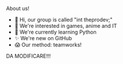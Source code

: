 About us!

- 👋 Hi, our group is called "int theprodev;"
- 👀 We're interested in games, anime and IT
- 🌱 We're currently learning Python
- ✨ We're new on GitHub
- 😱 Our method: teamworks!

DA MODIFICARE!!!
